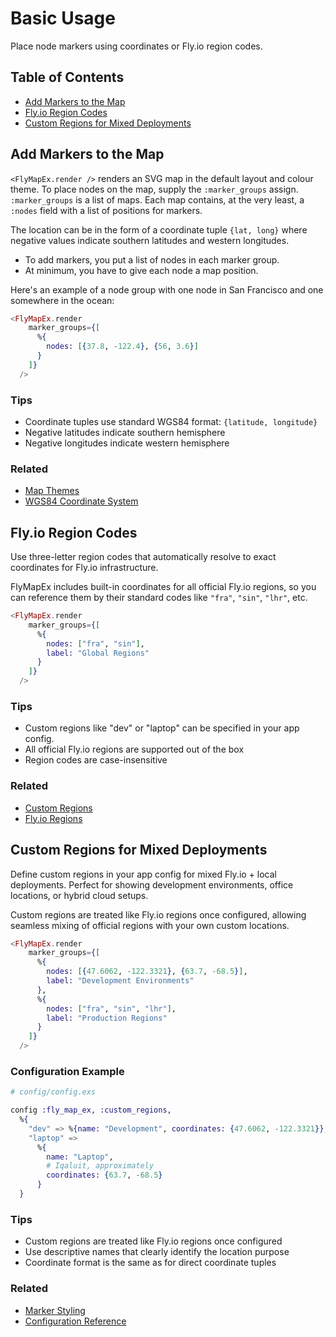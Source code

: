 # Basic Usage

Place node markers using coordinates or Fly.io region codes.

## Table of Contents

- [Add Markers to the Map](#add-markers-to-the-map)
- [Fly.io Region Codes](#flyio-region-codes)
- [Custom Regions for Mixed Deployments](#custom-regions-for-mixed-deployments)

## Add Markers to the Map
`<FlyMapEx.render />` renders an SVG map in the default layout and colour theme.
To place nodes on the map, supply the `:marker_groups` assign. `:marker_groups` is a list of maps. Each map contains, at the very least, a `:nodes` field with a list of positions for markers.

The location can be in the form of a coordinate tuple `{lat, long}` where negative values indicate southern latitudes and western longitudes.

* To add markers, you put a list of nodes in each marker group.
* At minimum, you have to give each node a map position.

Here's an example of a node group with one node in San Francisco and one somewhere in the ocean:

```heex
<FlyMapEx.render
    marker_groups={[
      %{
        nodes: [{37.8, -122.4}, {56, 3.6}]
      }
    ]}
  />
```
### Tips
- Coordinate tuples use standard WGS84 format: `{latitude, longitude}`
- Negative latitudes indicate southern hemisphere
- Negative longitudes indicate western hemisphere
### Related
- [Map Themes](theming.md)
- [WGS84 Coordinate System](https://en.wikipedia.org/wiki/World_Geodetic_System)
## Fly.io Region Codes
Use three-letter region codes that automatically resolve to exact coordinates for Fly.io infrastructure.

FlyMapEx includes built-in coordinates for all official Fly.io regions, so you can reference them by their standard codes like `"fra"`, `"sin"`, `"lhr"`, etc.

```heex
<FlyMapEx.render
    marker_groups={[
      %{
        nodes: ["fra", "sin"],
        label: "Global Regions"
      }
    ]}
  />
```
### Tips
- Custom regions like "dev" or "laptop" can be specified in your app config.
- All official Fly.io regions are supported out of the box
- Region codes are case-insensitive
### Related
- [Custom Regions](#custom_regions)
- [Fly.io Regions](https://fly.io/docs/reference/regions/)
## Custom Regions for Mixed Deployments
Define custom regions in your app config for mixed Fly.io + local deployments. Perfect for showing development environments, office locations, or hybrid cloud setups.

Custom regions are treated like Fly.io regions once configured, allowing seamless mixing of official regions with your own custom locations.

```heex
<FlyMapEx.render
    marker_groups={[
      %{
        nodes: [{47.6062, -122.3321}, {63.7, -68.5}],
        label: "Development Environments"
      },
      %{
        nodes: ["fra", "sin", "lhr"],
        label: "Production Regions"
      }
    ]}
  />
```
### Configuration Example
```elixir
# config/config.exs

config :fly_map_ex, :custom_regions,
  %{
    "dev" => %{name: "Development", coordinates: {47.6062, -122.3321}},
    "laptop" =>
      %{
        name: "Laptop",
        # Iqaluit, approximately
        coordinates: {63.7, -68.5}
      }
  }
```
### Tips
- Custom regions are treated like Fly.io regions once configured
- Use descriptive names that clearly identify the location purpose
- Coordinate format is the same as for direct coordinate tuples
### Related
- [Marker Styling](marker_styling.md)
- [Configuration Reference](theming.md#configuration)